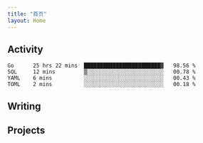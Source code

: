 ```yaml
---
title: "首页"
layout: Home
---
```


## Activity
<!--START_SECTION:waka-->
```text
Go      25 hrs 22 mins  ████████████████████████▓   98.56 % 
SQL     12 mins         ▒░░░░░░░░░░░░░░░░░░░░░░░░   00.78 % 
YAML    6 mins          ░░░░░░░░░░░░░░░░░░░░░░░░░   00.43 % 
TOML    2 mins          ░░░░░░░░░░░░░░░░░░░░░░░░░   00.18 % 
```
<!--END_SECTION:waka-->

## Writing
<PindedPosts />

## Projects
<Projects />
